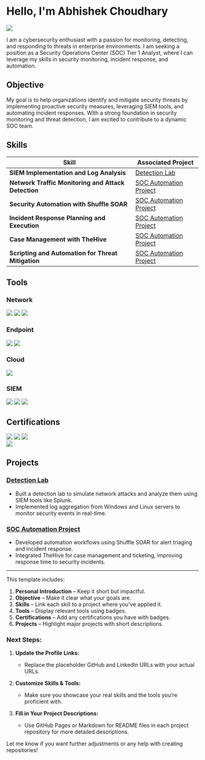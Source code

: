 # Hello, I'm Abhishek Choudhary
<a href="https://www.linkedin.com/in/abhishek-choudhary-secure/"><img src="https://img.shields.io/badge/-LinkedIn-0072b1?&style=for-the-badge&logo=linkedin&logoColor=white" /></a>

I am a cybersecurity enthusiast with a passion for monitoring, detecting, and responding to threats in enterprise environments. I am seeking a position as a Security Operations Center (SOC) Tier 1 Analyst, where I can leverage my skills in security monitoring, incident response, and automation.

## Objective

My goal is to help organizations identify and mitigate security threats by implementing proactive security measures, leveraging SIEM tools, and automating incident responses. With a strong foundation in security monitoring and threat detection, I am excited to contribute to a dynamic SOC team.

## Skills

| Skill                                         | Associated Project         |
|-----------------------------------------------|----------------------------|
| **SIEM Implementation and Log Analysis**      | [Detection Lab](https://github.com/abhishek-choudhary/detection-lab) |
| **Network Traffic Monitoring and Attack Detection** | [SOC Automation Project](https://github.com/abhishek-choudhary/soc-automation) |
| **Security Automation with Shuffle SOAR**     | [SOC Automation Project](https://github.com/abhishek-choudhary/soc-automation) |
| **Incident Response Planning and Execution**  | [SOC Automation Project](https://github.com/abhishek-choudhary/soc-automation) |
| **Case Management with TheHive**              | [SOC Automation Project](https://github.com/abhishek-choudhary/soc-automation) |
| **Scripting and Automation for Threat Mitigation** | [SOC Automation Project](https://github.com/abhishek-choudhary/soc-automation) |

## Tools

### Network
<div>
    <img src="https://img.shields.io/badge/-Wireshark-1679A7?&style=for-the-badge&logo=Wireshark&logoColor=white" />
    <img src="https://img.shields.io/badge/-Suricata-EF3B2D?&style=for-the-badge&logo=Suricata&logoColor=white" />
    <img src="https://img.shields.io/badge/-Zeek-777BB4?&style=for-the-badge&logo=Zeek&logoColor=white" />
</div>

### Endpoint
<div>
    <img src="https://img.shields.io/badge/-Microsoft_Defender_for_Endpoint-00A4EF?&style=for-the-badge&logo=Microsoft&logoColor=white" />
    <img src="https://img.shields.io/badge/-Velociraptor-4B275F?&style=for-the-badge&logo=Velociraptor&logoColor=white" />
</div>

### Cloud
<div>
    <img src="https://img.shields.io/badge/-Vultr-0078FF?&style=for-the-badge&logo=Vultr&logoColor=white" />
</div>

### SIEM
<div>
    <img src="https://img.shields.io/badge/-Microsoft_Sentinel-0078D4?&style=for-the-badge&logo=Microsoft&logoColor=white" />
    <img src="https://img.shields.io/badge/-Splunk-000000?&style=for-the-badge&logo=Splunk&logoColor=white" />
    <img src="https://img.shields.io/badge/-Elastic-005571?&style=for-the-badge&logo=Elastic&logoColor=white" />
</div>

## Certifications

<div>
    <img src="https://img.shields.io/badge/-Security%2B-FF0000?&style=for-the-badge&logo=CompTIA&logoColor=white" />
    <img src="https://img.shields.io/badge/-CEH-000000?&style=for-the-badge&logo=CEH&logoColor=white" />
    <img src="https://img.shields.io/badge/-Google_Cybersecurity_Certificate-4285F4?&style=for-the-badge&logo=Google&logoColor=white" />
    <div>
    <img src="https://img.shields.io/badge/-NSDC_Ethical_Hacking_Certificate-00C853?&style=for-the-badge&logo=National%20Skill%20Development%20Corporation&logoColor=white" />
</div>


</div>

## Projects

### [Detection Lab](https://github.com/abhishek-choudhary/detection-lab)
- Built a detection lab to simulate network attacks and analyze them using SIEM tools like Splunk.
- Implemented log aggregation from Windows and Linux servers to monitor security events in real-time.

### [SOC Automation Project](https://github.com/abhishek-choudhary/soc-automation)
- Developed automation workflows using Shuffle SOAR for alert triaging and incident response.
- Integrated TheHive for case management and ticketing, improving response time to security incidents.

---

This template includes:

1. **Personal Introduction** – Keep it short but impactful.
2. **Objective** – Make it clear what your goals are.
3. **Skills** – Link each skill to a project where you've applied it.
4. **Tools** – Display relevant tools using badges.
5. **Certifications** – Add any certifications you have with badges.
6. **Projects** – Highlight major projects with short descriptions.

### Next Steps:

1. **Update the Profile Links:**
   - Replace the placeholder GitHub and LinkedIn URLs with your actual URLs.

2. **Customize Skills & Tools:**
   - Make sure you showcase your real skills and the tools you’re proficient with.

3. **Fill in Your Project Descriptions:**
   - Use GitHub Pages or Markdown for README files in each project repository for more detailed descriptions.

Let me know if you want further adjustments or any help with creating repositories!
